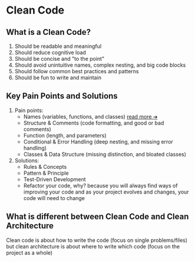 # Clean Code
## What is a Clean Code? 
1. Should be readable and meaningful
2. Should reduce cognitive load
3. Should be concise and "to the point"
4. Should avoid unintuitive names, complex nesting, and big code blocks
5. Should follow common best practices and patterns
6. Should be fun to write and maintain

## Key Pain Points and Solutions
1. Pain points:
     * Names (variables, functions, and classes) [read more &#10132;](https://github.com/Rasyidannas/clean-code/blob/master/Naming.md)
     * Structure & Comments (code formatting, and good or bad comments)
     * Function (length, and parameters)
     * Conditional & Error Handling (deep nesting, and missing error handling)
     * Classes & Data Structure (missing distinction, and bloated classes)
2. Solutions:
     * Rules & Concepts
     * Pattern & Principle
     * Test-Driven Development
     * Refactor your code, why? because you will always find ways of improving your code and as your project evolves and changes, your code will need to change
  
## What is different between Clean Code and Clean Architecture
Clean code is about how to write the code (focus on single problems/files) but clean architecture is about where to write which code (focus on the project as a whole)
